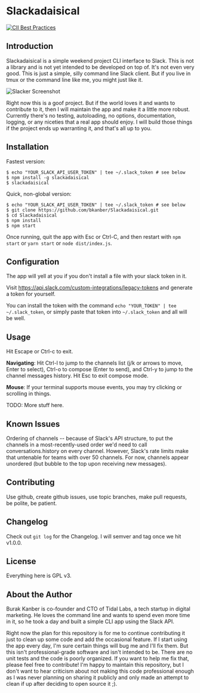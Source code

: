 Slackadaisical
==============

[![CII Best Practices](https://bestpractices.coreinfrastructure.org/projects/1432/badge)](https://bestpractices.coreinfrastructure.org/projects/1432)

Introduction
------------

Slackadaisical is a simple weekend project CLI interface to Slack. This is not a library and is not yet intended to be developed on top of. It's not even very good. This is just a simple, silly command line Slack client. But if you live in tmux or the command line like me, you might just like it.

![Slacker Screenshot](https://imgur.com/IVN7fvV.gif)

Right now this is a goof project. But if the world loves it and wants to
contribute to it, then I will maintain the app and make it a little more
robust. Currently there's no testing, autoloading, no options, documentation,
logging, or any niceties that a real app should enjoy. I will build those
things if the project ends up warranting it, and that's all up to you.

Installation
------------

Fastest version:

    $ echo "YOUR_SLACK_API_USER_TOKEN" | tee ~/.slack_token # see below
    $ npm install -g slackadaisical
    $ slackadaisical

Quick, non-global version:

    $ echo "YOUR_SLACK_API_USER_TOKEN" | tee ~/.slack_token # see below
	$ git clone https://github.com/bkanber/Slackadaisical.git
	$ cd Slackadaisical
    $ npm install
    $ npm start

Once running, quit the app with Esc or Ctrl-C, and then restart with `npm start` or `yarn start` or `node dist/index.js`.

Configuration
-------------

The app will yell at you if you don't install a file with your slack token in
it.

Visit https://api.slack.com/custom-integrations/legacy-tokens and generate a token for yourself.

You can install the token with the command `echo "YOUR_TOKEN" | tee ~/.slack_token`, 
or simply paste that token into `~/.slack_token` and all will be well.

Usage
-----

Hit Escape or Ctrl-c to exit.

**Navigating**: Hit Ctrl-l to jump to the channels list (j/k or arrows to move, Enter to select), Ctrl-o to compose (Enter to send), and Ctrl-y to jump to the channel messages history. Hit Esc to exit compose mode.

**Mouse**: If your terminal supports mouse events, you may try clicking or scrolling in things. 

TODO: More stuff here.

Known Issues
------------

Ordering of channels -- because of Slack's API structure, to put the channels in a most-recently-used order we'd need to call conversations.history on every channel. However, Slack's rate limits make that untenable for teams with over 50 channels. For now, channels appear unordered (but bubble to the top upon receiving new messages).


Contributing
------------

Use github, create github issues, use topic branches, make pull requests, be
polite, be patient.

Changelog
---------

Check out `git log` for the Changelog. I will semver and tag once we hit v1.0.0.

License
-------

Everything here is GPL v3.

About the Author
----------------

Burak Kanber is co-founder and CTO of Tidal Labs, a tech startup in digital
marketing. He loves the command line and wants to spend even more time in it,
so he took a day and built a simple CLI app using the Slack API.

Right now the plan for this repository is for me to continue contributing it
just to clean up some code and add the occasional feature. If I start using the
app every day, I'm sure certain things will bug me and I'll fix them. But this
isn't professional-grade software and isn't intended to be. There are no unit
tests and the code is poorly organized. If you want to help me
fix that, please feel free to contribute! I'm happy to maintain this
repository, but I don't want to hear criticism about not making this code
professional enough as I was never planning on sharing it publicly and only
made an attempt to clean if up after deciding to open source it ;).
